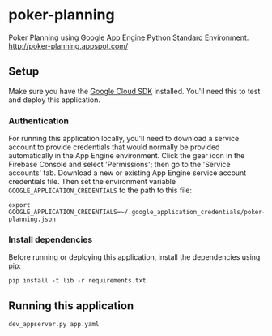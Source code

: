 # poker-planning

Poker Planning using [Google App Engine Python Standard Environment](https://cloud.google.com/appengine/docs/standard/python/).  
<http://poker-planning.appspot.com/>

## Setup

Make sure you have the [Google Cloud SDK](https://cloud.google.com/sdk/) installed.
You'll need this to test and deploy this application.

### Authentication

For running this application locally, you'll need to download a service account to
provide credentials that would normally be provided automatically in the App
Engine environment. Click the gear icon in the Firebase Console and select
'Permissions'; then go to the 'Service accounts' tab. Download a new or
existing App Engine service account credentials file. Then set the environment
variable `GOOGLE_APPLICATION_CREDENTIALS` to the path to this file:

    export GOOGLE_APPLICATION_CREDENTIALS=~/.google_application_credentials/poker-planning.json

### Install dependencies

Before running or deploying this application, install the dependencies using [pip](http://pip.readthedocs.io/en/stable/):

    pip install -t lib -r requirements.txt

## Running this application

    dev_appserver.py app.yaml
